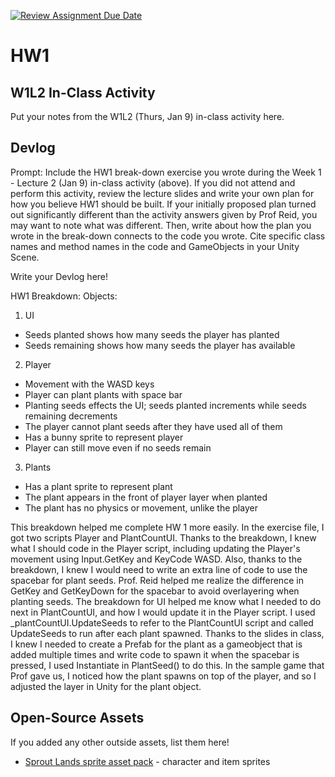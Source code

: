 [![Review Assignment Due Date](https://classroom.github.com/assets/deadline-readme-button-22041afd0340ce965d47ae6ef1cefeee28c7c493a6346c4f15d667ab976d596c.svg)](https://classroom.github.com/a/MjLLqDcN)
# HW1
## W1L2 In-Class Activity

Put your notes from the W1L2 (Thurs, Jan 9) in-class activity here.

## Devlog
Prompt: Include the HW1 break-down exercise you wrote during the Week 1 - Lecture 2 (Jan 9) in-class activity (above). If you did not attend and perform this activity, review the lecture slides and write your own plan for how you believe HW1 should be built. If your initially proposed plan turned out significantly different than the activity answers given by Prof Reid, you may want to note what was different. Then, write about how the plan you wrote in the break-down connects to the code you wrote. Cite specific class names and method names in the code and GameObjects in your Unity Scene.


Write your Devlog here!

HW1 Breakdown: 
Objects:
1. UI
- Seeds planted shows how many seeds the player has planted
- Seeds remaining shows how many seeds the player has available
2. Player
- Movement with the WASD keys
- Player can plant plants with space bar
- Planting seeds effects the UI; seeds planted increments while seeds remaining decrements
- The player cannot plant seeds after they have used all of them
- Has a bunny sprite to represent player
- Player can still move even if no seeds remain
3. Plants
- Has a plant sprite to represent plant
- The plant appears in the front of player layer when planted 
- The plant has no physics or movement, unlike the player

This breakdown helped me complete HW 1 more easily. In the exercise file, I got two scripts Player and PlantCountUI. Thanks to the breakdown, I knew what I should code in the Player script, including updating the Player's movement using Input.GetKey and KeyCode WASD. Also, thanks to the breakdown, I knew I would need to write an extra line of code to use the spacebar for plant seeds. Prof. Reid helped me realize the difference in GetKey and GetKeyDown for the spacebar to avoid overlayering when planting seeds. The breakdown for UI helped me know what I needed to do next in PlantCountUI, and how I would update it in the Player script. I used _plantCountUI.UpdateSeeds to refer to the PlantCountUI script and called UpdateSeeds to run after each plant spawned. Thanks to the slides in class, I knew I needed to create a Prefab for the plant as a gameobject that is added multiple times and write code to spawn it when the spacebar is pressed, I used Instantiate in PlantSeed() to do this. In the sample game that Prof gave us, I noticed how the plant spawns on top of the player, and so I adjusted the layer in Unity for the plant object.


## Open-Source Assets
If you added any other outside assets, list them here!
- [Sprout Lands sprite asset pack](https://cupnooble.itch.io/sprout-lands-asset-pack) - character and item sprites
